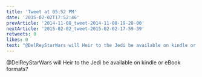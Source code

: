 ```yaml
---
title: 'Tweet at 05:52 PM'
date: '2015-02-02T17:52:46'
prevArticle: '2014-11-08_tweet-2014-11-08-19-28-00'
nextArticle: '2015-02-02_tweet-2015-02-02-17-59-39'
retweets: 0
likes: 0
text: "@DelReyStarWars will Heir to the Jedi be available on kindle or eBook formats?"
---
```

@DelReyStarWars will Heir to the Jedi be available on kindle or eBook formats?